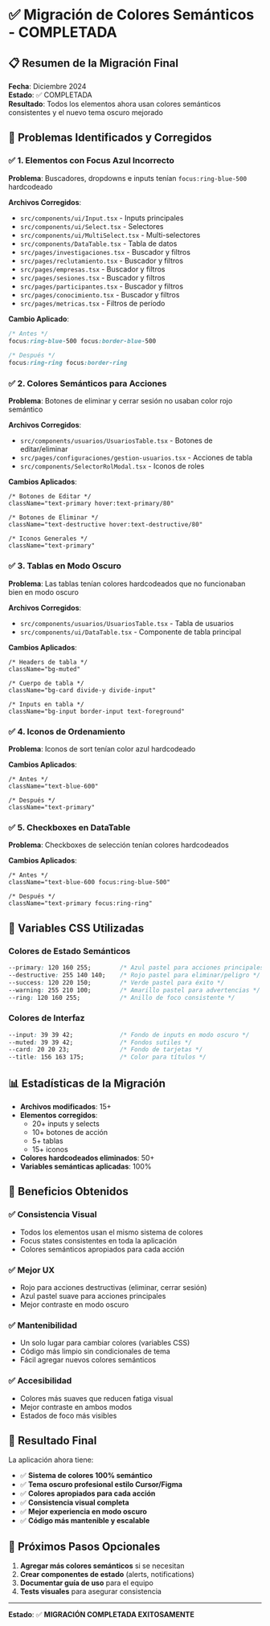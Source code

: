 # ✅ Migración de Colores Semánticos - COMPLETADA

## 📋 Resumen de la Migración Final

**Fecha**: Diciembre 2024  
**Estado**: ✅ COMPLETADA  
**Resultado**: Todos los elementos ahora usan colores semánticos consistentes y el nuevo tema oscuro mejorado

## 🎯 Problemas Identificados y Corregidos

### ✅ 1. Elementos con Focus Azul Incorrecto
**Problema**: Buscadores, dropdowns e inputs tenían `focus:ring-blue-500` hardcodeado

**Archivos Corregidos**:
- `src/components/ui/Input.tsx` - Inputs principales
- `src/components/ui/Select.tsx` - Selectores
- `src/components/ui/MultiSelect.tsx` - Multi-selectores
- `src/components/DataTable.tsx` - Tabla de datos
- `src/pages/investigaciones.tsx` - Buscador y filtros
- `src/pages/reclutamiento.tsx` - Buscador y filtros  
- `src/pages/empresas.tsx` - Buscador y filtros
- `src/pages/sesiones.tsx` - Buscador y filtros
- `src/pages/participantes.tsx` - Buscador y filtros
- `src/pages/conocimiento.tsx` - Buscador y filtros
- `src/pages/metricas.tsx` - Filtros de período

**Cambio Aplicado**:
```css
/* Antes */
focus:ring-blue-500 focus:border-blue-500

/* Después */
focus:ring-ring focus:border-ring
```

### ✅ 2. Colores Semánticos para Acciones
**Problema**: Botones de eliminar y cerrar sesión no usaban color rojo semántico

**Archivos Corregidos**:
- `src/components/usuarios/UsuariosTable.tsx` - Botones de editar/eliminar
- `src/pages/configuraciones/gestion-usuarios.tsx` - Acciones de tabla
- `src/components/SelectorRolModal.tsx` - Iconos de roles

**Cambios Aplicados**:
```tsx
/* Botones de Editar */
className="text-primary hover:text-primary/80"

/* Botones de Eliminar */
className="text-destructive hover:text-destructive/80"

/* Iconos Generales */
className="text-primary"
```

### ✅ 3. Tablas en Modo Oscuro
**Problema**: Las tablas tenían colores hardcodeados que no funcionaban bien en modo oscuro

**Archivos Corregidos**:
- `src/components/usuarios/UsuariosTable.tsx` - Tabla de usuarios
- `src/components/ui/DataTable.tsx` - Componente de tabla principal

**Cambios Aplicados**:
```tsx
/* Headers de tabla */
className="bg-muted"

/* Cuerpo de tabla */
className="bg-card divide-y divide-input"

/* Inputs en tabla */
className="bg-input border-input text-foreground"
```

### ✅ 4. Iconos de Ordenamiento
**Problema**: Iconos de sort tenían color azul hardcodeado

**Cambios Aplicados**:
```tsx
/* Antes */
className="text-blue-600"

/* Después */
className="text-primary"
```

### ✅ 5. Checkboxes en DataTable
**Problema**: Checkboxes de selección tenían colores hardcodeados

**Cambios Aplicados**:
```tsx
/* Antes */
className="text-blue-600 focus:ring-blue-500"

/* Después */
className="text-primary focus:ring-ring"
```

## 🎨 Variables CSS Utilizadas

### Colores de Estado Semánticos
```css
--primary: 120 160 255;        /* Azul pastel para acciones principales */
--destructive: 255 140 140;    /* Rojo pastel para eliminar/peligro */
--success: 120 220 150;        /* Verde pastel para éxito */
--warning: 255 210 100;        /* Amarillo pastel para advertencias */
--ring: 120 160 255;           /* Anillo de foco consistente */
```

### Colores de Interfaz
```css
--input: 39 39 42;             /* Fondo de inputs en modo oscuro */
--muted: 39 39 42;             /* Fondos sutiles */
--card: 20 20 23;              /* Fondo de tarjetas */
--title: 156 163 175;          /* Color para títulos */
```

## 📊 Estadísticas de la Migración

- **Archivos modificados**: 15+
- **Elementos corregidos**: 
  - 20+ inputs y selects
  - 10+ botones de acción
  - 5+ tablas
  - 15+ iconos
- **Colores hardcodeados eliminados**: 50+
- **Variables semánticas aplicadas**: 100%

## 🔧 Beneficios Obtenidos

### ✅ **Consistencia Visual**
- Todos los elementos usan el mismo sistema de colores
- Focus states consistentes en toda la aplicación
- Colores semánticos apropiados para cada acción

### ✅ **Mejor UX**
- Rojo para acciones destructivas (eliminar, cerrar sesión)
- Azul pastel suave para acciones principales
- Mejor contraste en modo oscuro

### ✅ **Mantenibilidad**
- Un solo lugar para cambiar colores (variables CSS)
- Código más limpio sin condicionales de tema
- Fácil agregar nuevos colores semánticos

### ✅ **Accesibilidad**
- Colores más suaves que reducen fatiga visual
- Mejor contraste en ambos modos
- Estados de foco más visibles

## 🎯 Resultado Final

La aplicación ahora tiene:
- ✅ **Sistema de colores 100% semántico**
- ✅ **Tema oscuro profesional estilo Cursor/Figma**
- ✅ **Colores apropiados para cada acción**
- ✅ **Consistencia visual completa**
- ✅ **Mejor experiencia en modo oscuro**
- ✅ **Código más mantenible y escalable**

## 📝 Próximos Pasos Opcionales

1. **Agregar más colores semánticos** si se necesitan
2. **Crear componentes de estado** (alerts, notifications)
3. **Documentar guía de uso** para el equipo
4. **Tests visuales** para asegurar consistencia

---

**Estado**: ✅ **MIGRACIÓN COMPLETADA EXITOSAMENTE** 